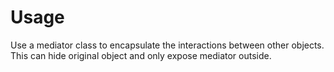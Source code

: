 # Usage
Use a mediator class to encapsulate the interactions between other objects. 
This can hide original object and only expose mediator outside.

